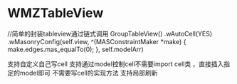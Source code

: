 # WMZTableView
//简单的封装tableview通过链式调用
GroupTableView()
.wAutoCell(YES)
.wMasonryConfig(self.view, ^(MASConstraintMaker *make) {
  make.edges.mas_equalTo(0);
  }, self.modelArr)
  
  支持自定义自己写cell
  支持通过model控制cell不需要import cell类 ，直接插入指定的model即可 不需要写cell的实现方法
  支持局部刷新
